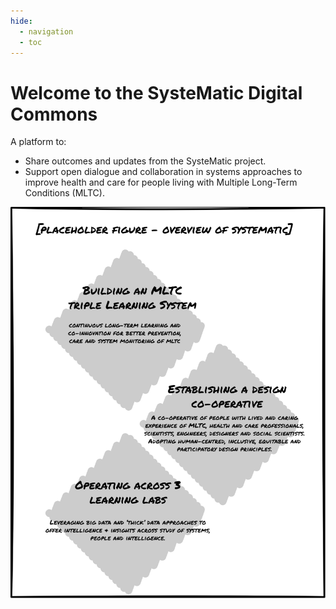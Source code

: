 ```yaml
---
hide:
  - navigation
  - toc
---
```


# Welcome to the SysteMatic Digital Commons

A platform to:
- Share outcomes and updates from the SysteMatic project.
- Support open dialogue and collaboration in systems approaches to improve health and care for people living with Multiple Long-Term Conditions (MLTC).

![SysteMatic Overview](assets/home-placeholder.png)

